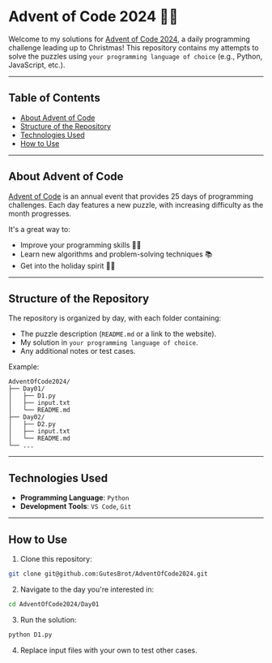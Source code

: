 # Advent of Code 2024 🎄✨

Welcome to my solutions for [Advent of Code 2024](https://adventofcode.com/2024), a daily programming challenge leading up to Christmas! This repository contains my attempts to solve the puzzles using `your programming language of choice` (e.g., Python, JavaScript, etc.).

---

## Table of Contents
- [About Advent of Code](#about-advent-of-code)
- [Structure of the Repository](#structure-of-the-repository)
- [Technologies Used](#technologies-used)
- [How to Use](#how-to-use)

---

## About Advent of Code
[Advent of Code](https://adventofcode.com/) is an annual event that provides 25 days of programming challenges. Each day features a new puzzle, with increasing difficulty as the month progresses.

It's a great way to:
- Improve your programming skills 🧑‍💻
- Learn new algorithms and problem-solving techniques 📚
- Get into the holiday spirit 🎅🎄

---

## Structure of the Repository
The repository is organized by day, with each folder containing:
- The puzzle description (`README.md` or a link to the website).
- My solution in `your programming language of choice`.
- Any additional notes or test cases.

Example:
```plaintext
AdventOfCode2024/
├── Day01/
│   ├── D1.py
│   ├── input.txt
│   └── README.md
├── Day02/
│   ├── D2.py
│   ├── input.txt
│   └── README.md
└── ...
```

---

## Technologies Used
- **Programming Language**: `Python`
- **Development Tools**: `VS Code`, `Git`

---

## How to Use
1. Clone this repository:
```bash
git clone git@github.com:GutesBrot/AdventOfCode2024.git
```
2. Navigate to the day you're interested in:

```bash
cd AdventOfCode2024/Day01
```
3. Run the solution:

```bash
python D1.py
```
4. Replace input files with your own to test other cases.

